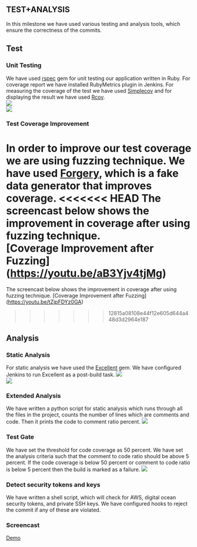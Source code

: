 ## TEST+ANALYSIS

In this milestone we have used various testing and analysis tools, which ensure the correctness of the commits.

## Test

### Unit Testing
We have used [rspec](http://rspec.info) gem for unit testing our application written in Ruby. For coverage report we have installed RubyMetrics plugin in Jenkins. For measuring the coverage of the test we have used [Simplecov](https://rubygems.org/gems/simplecov/versions/0.10.0) and for displaying the result we have used [Rcov](https://rubygems.org/gems/rcov/versions/1.0.0).  
![](https://github.com/gsrajadh/Devops-Project/blob/master/test%2Banalysis/screenshots/Test.png)  
![](https://github.com/gsrajadh/Devops-Project/blob/master/test%2Banalysis/screenshots/CoverageReport.png)

### Test Coverage Improvement
In order to improve our test coverage we are using fuzzing technique. We have used  [Forgery](https://github.com/sevenwire/forgery), which is a fake data generator that improves coverage.
<<<<<<< HEAD
The screencast below shows the improvement in coverage after using fuzzing technique.  
[Coverage Improvement after Fuzzing] (https://youtu.be/aB3Yjv4tjMg)
=======
The screencast below shows the improvement in coverage after using fuzzing technique.
[Coverage Improvement after Fuzzing] (https://youtu.be/tZjpFDYz0GA)
>>>>>>> 12815a08108e44f12e605d644a448d3d2964e187

## Analysis

### Static Analysis
For static analysis we have used the [Excellent](https://rubygems.org/gems/excellent) gem. We have configured Jenkins to run Excellent as a post-build task.
![](https://github.com/gsrajadh/Devops-Project/blob/master/test%2Banalysis/screenshots/Excellent-1.png)  
![](https://github.com/gsrajadh/Devops-Project/blob/master/test%2Banalysis/screenshots/Excellent-2.png)


### Extended Analysis
We have written a python script for static analysis which runs through all the files in the project, counts the number of lines which are comments and code. Then it prints the code to comment ratio percent.
![](https://github.com/gsrajadh/Devops-Project/blob/master/test%2Banalysis/screenshots/Extended%20analysis.png)

### Test Gate
We have set the threshold for code coverage as 50 percent. We have set the analysis criteria such that the comment to code ratio should be above 5 percent. If the code coverage is below 50 percent or comment to code ratio is below 5 percent then the build is marked as a failure.
![](https://github.com/gsrajadh/Devops-Project/blob/master/test%2Banalysis/screenshots/Test%20and%20Analysis.png)

### Detect security tokens and keys
We have written a shell script, which will check for AWS, digital ocean security tokens, and private SSH keys. We have configured hooks to reject the commit if any of these are violated. 

### Screencast
[Demo](https://www.youtube.com/watch?v=mFmWYFqNsr8)

